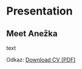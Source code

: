 # Presentation

## Meet Anežka

text

Odkaz: [Download CV (PDF)](pdf/Tycova-lucie-cv.pdf) <!-- At the top or bottom? -->
